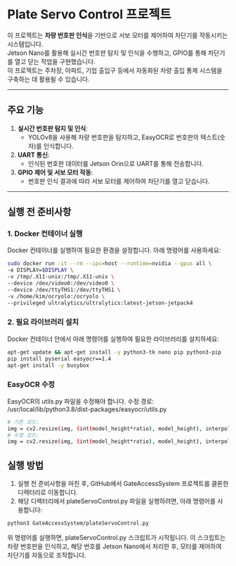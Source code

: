 # Plate Servo Control 프로젝트

이 프로젝트는 **차량 번호판 인식**을 기반으로 서보 모터를 제어하여 차단기를 작동시키는 시스템입니다.  
Jetson Nano를 활용해 실시간 번호판 탐지 및 인식을 수행하고, GPIO를 통해 차단기를 열고 닫는 작업을 구현했습니다.  
이 프로젝트는 주차장, 아파트, 기업 출입구 등에서 자동화된 차량 출입 통제 시스템을 구축하는 데 활용될 수 있습니다.

---

## 주요 기능
1. **실시간 번호판 탐지 및 인식**:
   - YOLOv8을 사용해 차량 번호판을 탐지하고, EasyOCR로 번호판의 텍스트(숫자)를 인식합니다.
2. **UART 통신**:
   - 인식된 번호판 데이터를 Jetson Orin으로 UART를 통해 전송합니다.
3. **GPIO 제어 및 서보 모터 작동**:
   - 번호판 인식 결과에 따라 서보 모터를 제어하여 차단기를 열고 닫습니다.

---

## 실행 전 준비사항

### 1. Docker 컨테이너 실행
Docker 컨테이너를 실행하여 필요한 환경을 설정합니다. 아래 명령어를 사용하세요:
```bash
sudo docker run -it --rm --ipc=host --runtime=nvidia --gpus all \
-e DISPLAY=$DISPLAY \
-v /tmp/.X11-unix:/tmp/.X11-unix \
--device /dev/video0:/dev/video0 \
--device /dev/ttyTHS1:/dev/ttyTHS1 \
-v /home/kim/ocryolo:/ocryolo \
--privileged ultralytics/ultralytics:latest-jetson-jetpack4
```

### 2. 필요 라이브러리 설치
Docker 컨테이너 안에서 아래 명령어를 실행하여 필요한 라이브러리를 설치하세요:
```bash
apt-get update && apt-get install -y python3-tk nano pip python3-pip
pip install pyserial easyocr==1.4
apt-get install -y busybox
```
### EasyOCR 수정
EasyOCR의 utils.py 파일을 수정해야 합니다.
수정 경로: /usr/local/lib/python3.8/dist-packages/easyocr/utils.py

```bash
# 기존 코드:
img = cv2.resize(img, (int(model_height*ratio), model_height), interpolation=Image.ANTIALIAS)
# 수정 코드:
img = cv2.resize(img, (int(model_height*ratio), model_height), interpolation=1)
```

## 실행 방법
1. 실행 전 준비사항을 마친 후, GitHub에서 GateAccessSystem 프로젝트를 클론한 디렉터리로 이동합니다.
2. 해당 디렉터리에서 plateServoControl.py 파일을 실행하려면, 아래 명령어를 사용합니다:

```bash
python3 GateAccessSystem/plateServoControl.py
```
위 명령어를 실행하면, plateServoControl.py 스크립트가 시작됩니다. 이 스크립트는 차량 번호판을 인식하고, 해당 번호를 Jetson Nano에서 처리한 후, 모터를 제어하여 차단기를 자동으로 조작합니다.
